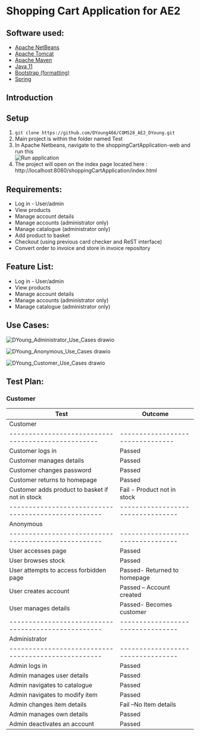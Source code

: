 # Shopping Cart Application for AE2

## Software used:

* [Apache NetBeans](https://netbeans.apache.org/ "Netbeans link")
* [Apache Tomcat](http://tomcat.apache.org/ "Tomcat link")
* [Apache Maven](https://maven.apache.org/ "Maven link")
* [Java 11](https://jdk.java.net/11/ "Jdk link")
* [Bootstrap (formatting)](https://getbootstrap.com/ "Bootstrap link")
* [Spring](https://spring.io/ "Spring link")

## Introduction


## Setup
1. `git clone https://github.com/DYoung466/COM528_AE2_DYoung.git`
2. Main project is within the folder named Test
3. In Apache Netbeans, navigate to the shoppingCartApplication-web and run this
<br >![Run application](https://user-images.githubusercontent.com/71987991/148574748-3fccad1c-412e-4fd3-b1e5-7d79643b23c0.png "Run application")
4. The project will open on the index page located here : http://localhost:8080/shoppingCartApplication/index.html

## Requirements:

* Log in - User/admin
* View products
* Manage account details
* Manage accounts (administrator only)
* Manage catalogue (administrator only) 
* Add product to basket
* Checkout (using previous card checker and ReST interface)
* Convert order to invoice and store in invoice repository


## Feature List:
* Log in - User/admin
* View products
* Manage account details
* Manage accounts (administrator only)
* Manage catalogue (administrator only) 

## Use Cases:

![DYoung_Administrator_Use_Cases drawio](https://user-images.githubusercontent.com/71987991/148755868-92f5370a-0672-4870-94e0-b792b3e16a20.png)

![DYoung_Anonymous_Use_Cases drawio](https://user-images.githubusercontent.com/71987991/148755885-30130c18-7865-4fea-a495-a62e13964663.png)

![DYoung_Customer_Use_Cases drawio](https://user-images.githubusercontent.com/71987991/148755900-54d5ee6b-b269-4fef-8282-7ba33e7f2d50.png)


## Test Plan:
### Customer

|Test                                             	|Outcome                        	|
|--------------------------------------------------	|--------------------------------	|
| Customer                                        	|                         	      |
|--------------------------------------------------	|--------------------------------	|
| Customer logs in                                 	| Passed                         	|
| Customer manages details                         	| Passed                         	|
| Customer changes password                        	| Passed                         	|
| Customer returns to homepage                     	| Passed                         	|
| Customer adds product to basket if not in stock  	| Fail - Product not in stock    	|
|---------------------------------------------------|---------------------------------|
|Anonymous                                        	|                         	      |
|---------------------------------------------------|---------------------------------|
|User accesses page                        	        |Passed                          	|
|User browses stock                               	|Passed                          	|
|User attempts to access forbidden page           	|Passed- Returned to homepage    	|
|User creates account                      	        |Passed – Account created        	|
|User manages details                      	        |Passed- Becomes customer        	|
|---------------------------------------------------|---------------------------------|
|Administrator                                      |                         	      |
|---------------------------------------------------|---------------------------------|
|Admin logs in                                     	|Passed                           |
|Admin manages user details                        	|Passed                           |
|Admin navigates to catalogue      	                |Passed                           |
|Admin navigates to modify item    	                |Passed                           |
|Admin changes item details        	                |Fail –No Item details            |
|Admin manages own details                         	|Passed                           |
|Admin deactivates an account      	                |Passed                           |

